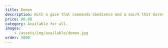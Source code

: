 ```yaml
---
title: Demon
description: With a gaze that commands obedience and a smirk that dares defiance, the Demon King sits upon his throne - waiting, watching, and deciding whether you are worthy of survival… or destruction.
price: 80.00
category: Available for all.
images: 
    - /assets/img/available/demon.jpg
order: 5000
---
```

